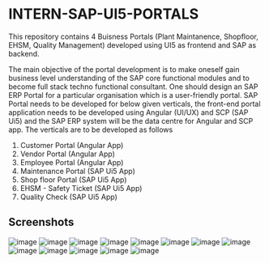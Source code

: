 # INTERN-SAP-UI5-PORTALS
This repository contains 4 Buisness Portals (Plant Maintanence, Shopfloor, EHSM, Quality Management) developed using UI5 as frontend and SAP as backend.

The main objective of the portal development is to make oneself gain business level
understanding of the SAP core functional modules and to become full stack techno functional
consultant. One should design an SAP ERP Portal for a particular organisation which is a user-friendly
portal.
SAP Portal needs to be developed for below given verticals, the front-end portal application
needs to be developed using Angular (UI/UX) and SCP (SAP Ui5) and the SAP ERP system will be
the data centre for Angular and SCP app.
The verticals are to be developed as follows
1. Customer Portal (Angular App)
2. Vendor Portal (Angular App)
3. Employee Portal (Angular App)
4. Maintenance Portal (SAP Ui5 App)
5. Shop floor Portal (SAP Ui5 App)
6. EHSM - Safety Ticket (SAP Ui5 App)
7. Quality Check (SAP Ui5 App)


## Screenshots

![image](https://user-images.githubusercontent.com/53110175/186368619-48f16bce-d9ef-4b02-9695-ad3594622052.png)
![image](https://user-images.githubusercontent.com/53110175/186368767-68df9814-d596-42e7-8c0d-7e10f6bdc3df.png)
![image](https://user-images.githubusercontent.com/53110175/186368905-52be68f8-c0d7-4935-98c3-33f64c0871c0.png)
![image](https://user-images.githubusercontent.com/53110175/186370062-b4cd4362-8257-47f8-9e30-f6d87b08c798.png)
![image](https://user-images.githubusercontent.com/53110175/186370220-6e51855a-0a43-4ede-a961-11301c48b76b.png)
![image](https://user-images.githubusercontent.com/53110175/186370266-051c9a69-e0c1-4929-bef5-b7d594c00c4e.png)
![image](https://user-images.githubusercontent.com/53110175/186370340-81ed9d7e-702c-4026-84b5-7bcfaa48df82.png)
![image](https://user-images.githubusercontent.com/53110175/186370576-76d869ca-1b3e-4431-a3da-315e1ce5d21c.png)
![image](https://user-images.githubusercontent.com/53110175/186370664-d4231ddd-c941-4879-8bf7-9730f778a2cf.png)
![image](https://user-images.githubusercontent.com/53110175/186370742-13d10d7c-e974-4b18-9883-e78a86f33ffe.png)
![image](https://user-images.githubusercontent.com/53110175/186370839-38a607f9-4461-4efb-88b2-6a81398cc1f3.png)
![image](https://user-images.githubusercontent.com/53110175/186371270-85ae6a4a-c92d-42dd-88c4-9ccaa9d16308.png)
![image](https://user-images.githubusercontent.com/53110175/186371350-a3511b82-42ac-47ce-a9f1-839e25ba7daa.png)

